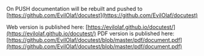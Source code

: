 On PUSH documentation will be rebuilt and pushed to [https://github.com/EvilOlaf/docutest](https://github.com/EvilOlaf/docutest)

Web version is published here: [https://evilolaf.github.io/docutest/](https://evilolaf.github.io/docutest/)
PDF version is published here: [https://github.com/EvilOlaf/docutest/blob/master/pdf/document.pdf](https://github.com/EvilOlaf/docutest/blob/master/pdf/document.pdf)
